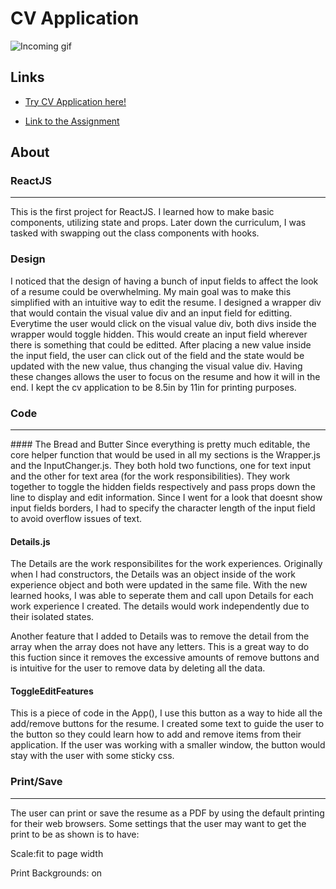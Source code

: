 # CV Application
![Incoming gif]()
## Links
- [Try CV Application here!](https://appletri.github.io/cv-application/)

- [Link to the Assignment](https://www.theodinproject.com/lessons/node-path-javascript-cv-application)

## About
### ReactJS
<hr>
This is the first project for ReactJS. I learned how to make basic components, utilizing state and props. Later down the curriculum, I was tasked with swapping out the class components with hooks.

### Design
I noticed that the design of having a bunch of input fields to affect the look of a resume could be overwhelming. My main goal was to make this simplified with an intuitive way to edit the resume. I designed a wrapper div that would contain the visual value div and an input field for editting. Everytime the user would click on the visual value div, both divs inside the wrapper would toggle hidden. This would create an input field wherever there is something that could be editted. After placing a new value inside the input field, the user can click out of the field and the state would be updated with the new value, thus changing the visual value div. Having these changes allows the user to focus on the resume and how it will in the end. I kept the cv application to be 8.5in by 11in for printing purposes.


### Code
<hr>
#### The Bread and Butter
Since everything is pretty much editable, the core helper function that would be used in all my sections is the Wrapper.js and the InputChanger.js. They both hold two functions, one for text input and the other for text area (for the work responsibilities). They work together to toggle the hidden fields respectively and pass props down the line to display and edit information. Since I went for a look that doesnt show input fields borders, I had to specify the character length of the input field to avoid overflow issues of text.

#### Details.js
The Details are the work responsibilites for the work experiences. Originally when I had constructors, the Details was an object inside of the work experience object and both were updated in the same file. With the new learned hooks, I was able to seperate them and call upon Details for each work experience I created. The details would work independently due to their isolated states.

Another feature that I added to Details was to remove the detail from the array when the array does not have any letters. This is a great way to do this fuction since it removes the excessive amounts of remove buttons and is intuitive for the user to remove data by deleting all the data.

#### ToggleEditFeatures
This is a piece of code in the App(), I use this button as a way to hide all the add/remove buttons for the resume. I created some text to guide the user to the button so they could learn how to add and remove items from their application. If the user was working with a smaller window, the button would stay with the user with some sticky css.


### Print/Save
<hr>
The user can print or save the resume as a PDF by using the default printing for their web browsers. Some settings that the user may want to get the print to be as shown is to have: 

Scale:fit to page width 

Print Backgrounds: on


